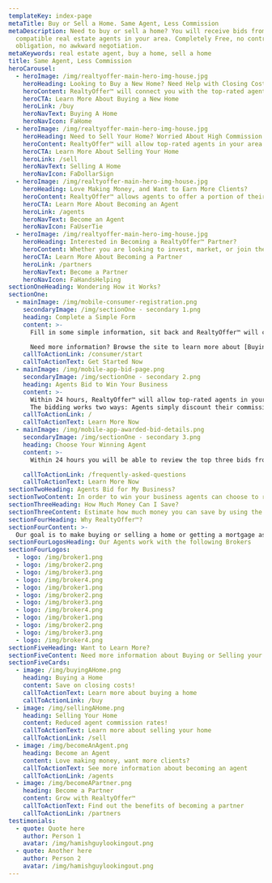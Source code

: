 ```yaml
---
templateKey: index-page
metaTitle: Buy or Sell a Home. Same Agent, Less Commission
metaDescription: Need to buy or sell a home? You will receive bids from
  compatible real estate agents in your area. Completely Free, no contracts, no
  obligation, no awkward negotiation.
metaKeywords: real estate agent, buy a home, sell a home
title: Same Agent, Less Commission
heroCarousel:
  - heroImage: /img/realtyoffer-main-hero-img-house.jpg
    heroHeading: Looking to Buy a New Home? Need Help with Closing Costs?
    heroContent: RealtyOffer™ will connect you with the top-rated agents in your area that will offer part of their commission in order to represent you! Welcome to RealtyOffer™.
    heroCTA: Learn More About Buying a New Home
    heroLink: /buy
    heroNavText: Buying A Home
    heroNavIcon: FaHome
  - heroImage: /img/realtyoffer-main-hero-img-house.jpg
    heroHeading: Need to Sell Your Home? Worried About High Commission Costs?
    heroContent: RealtyOffer™ will allow top-rated agents in your area to reduce their commission in order to represent you!
    heroCTA: Learn More About Selling Your Home
    heroLink: /sell
    heroNavText: Selling A Home
    heroNavIcon: FaDollarSign
  - heroImage: /img/realtyoffer-main-hero-img-house.jpg
    heroHeading: Love Making Money, and Want to Earn More Clients?
    heroContent: RealtyOffer™ allows agents to offer a portion of their commission in order to win new clients.
    heroCTA: Learn More About Becoming an Agent
    heroLink: /agents
    heroNavText: Become an Agent
    heroNavIcon: FaUserTie
  - heroImage: /img/realtyoffer-main-hero-img-house.jpg
    heroHeading: Interested in Becoming a RealtyOffer™ Partner?
    heroContent: Whether you are looking to invest, market, or join the team, we are here to talk.
    heroCTA: Learn More About Becoming a Partner
    heroLink: /partners
    heroNavText: Become a Partner
    heroNavIcon: FaHandsHelping
sectionOneHeading: Wondering How it Works?
sectionOne:
  - mainImage: /img/mobile-consumer-registration.png
    secondaryImage: /img/sectionOne - secondary 1.png
    heading: Complete a Simple Form
    content: >-
      Fill in some simple information, sit back and RealtyOffer™ will connect you with a certified and vetted agent, while removing the upfront negotiation.

      Need more information? Browse the site to learn more about [Buying a Home](/buy) or [Selling Your Home](/sell).
    callToActionLink: /consumer/start
    callToActionText: Get Started Now
  - mainImage: /img/mobile-app-bid-page.png
    secondaryImage: /img/sectionOne - secondary 2.png
    heading: Agents Bid to Win Your Business
    content: >-
      Within 24 hours, RealtyOffer™ will allow top-rated agents in your area the opportunity to bid and win your business.
      The bidding works two ways: Agents simply discount their commission in order to sell your home or offer part of their commission towards your closing costs when you purchase a home – this means less money you bring to the closing table.
    callToActionLink: /
    callToActionText: Learn More Now
  - mainImage: /img/mobile-app-awarded-bid-details.png
    secondaryImage: /img/sectionOne - secondary 3.png
    heading: Choose Your Winning Agent
    content: >-
      Within 24 hours you will be able to review the top three bids from compatible agents in your area. Choose the best offer and simply get connected, while removing the upfront awkward negotiation.

    callToActionLink: /frequently-asked-questions
    callToActionText: Learn More Now
sectionTwoHeading: Agents Bid for My Business?
sectionTwoContent: In order to win your business agents can choose to reduce their commission on the sale of your home, or on the purchase of a new home, the agent can contribute part of their commission to be used towards your closing costs--this means less money that you bring to the table!
sectionThreeHeading: How Much Money Can I Save?
sectionThreeContent: Estimate how much money you can save by using the calculators below. RealtyOffer™ is a completely free platform--No contracts, No obligations, and No awkward negotiations
sectionFourHeading: Why RealtyOffer™?
sectionFourContent: >-
  Our goal is to make buying or selling a home or getting a mortgage as easy and stress free as possible. Our AI digitized platform is designed to educate & empower the consumer and connect you with top-rated certified agents while saving thousands of dollars in the process.
sectionFourLogosHeading: Our Agents work with the following Brokers
sectionFourLogos:
  - logo: /img/broker1.png
  - logo: /img/broker2.png
  - logo: /img/broker3.png
  - logo: /img/broker4.png
  - logo: /img/broker1.png
  - logo: /img/broker2.png
  - logo: /img/broker3.png
  - logo: /img/broker4.png
  - logo: /img/broker1.png
  - logo: /img/broker2.png
  - logo: /img/broker3.png
  - logo: /img/broker4.png
sectionFiveHeading: Want to Learn More?
sectionFiveContent: Need more information about Buying or Selling your home? Or just want to hear from previous clients, click below to learn more.
sectionFiveCards:
  - image: /img/buyingAHome.png
    heading: Buying a Home
    content: Save on closing costs!
    callToActionText: Learn more about buying a home
    callToActionLink: /buy
  - image: /img/sellingAHome.png
    heading: Selling Your Home
    content: Reduced agent commission rates!
    callToActionText: Learn more about selling your home
    callToActionLink: /sell
  - image: /img/becomeAnAgent.png
    heading: Become an Agent
    content: Love making money, want more clients?
    callToActionText: See more information about becoming an agent
    callToActionLink: /agents
  - image: /img/becomeAPartner.png
    heading: Become a Partner
    content: Grow with RealtyOffer™
    callToActionText: Find out the benefits of becoming a partner
    callToActionLink: /partners
testimonials:
  - quote: Quote here
    author: Person 1
    avatar: /img/hamishguylookingout.png
  - quote: Another here
    author: Person 2
    avatar: /img/hamishguylookingout.png
---
```

